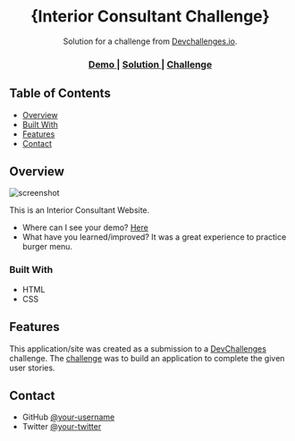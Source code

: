 <h1 align="center">{Interior Consultant Challenge}</h1>

<div align="center">
   Solution for a challenge from  <a href="http://devchallenges.io" target="_blank">Devchallenges.io</a>.
</div>

<div align="center">
  <h3>
    <a href="https://vivianemartini.github.io/interior-consultant-challenge.github.io/">
      Demo
    </a>
    <span> | </span>
    <a href="https://{https://vivianemartini.github.io/interior-consultant-challenge.github.io/}">
      Solution
    </a>
    <span> | </span>
    <a href="https://devchallenges.io/challenges/Jymh2b2FyebRTUljkNcb">
      Challenge
    </a>
  </h3>
</div>

## Table of Contents

- [Overview](#overview)
- [Built With](#built-with)
- [Features](#features)
- [Contact](#contact)

## Overview

![screenshot](https://user-images.githubusercontent.com/70038975/184977321-0fe9330b-4a96-4ce3-965c-968c84fd61fe.PNG)

This is an Interior Consultant Website.

- Where can I see your demo? [Here](https://vivianemartini.github.io/interior-consultant-challenge.github.io/)
- What have you learned/improved?
  It was a great experience to practice burger menu.

### Built With

- HTML
- CSS

## Features

This application/site was created as a submission to a [DevChallenges](https://devchallenges.io/challenges) challenge. The [challenge](https://devchallenges.io/challenges/Jymh2b2FyebRTUljkNcb) was to build an application to complete the given user stories.

## Contact

- GitHub [@your-username](https://{https://github.com/vivianemartini})
- Twitter [@your-twitter](https://{https://twitter.com/coffeeeandcode})

